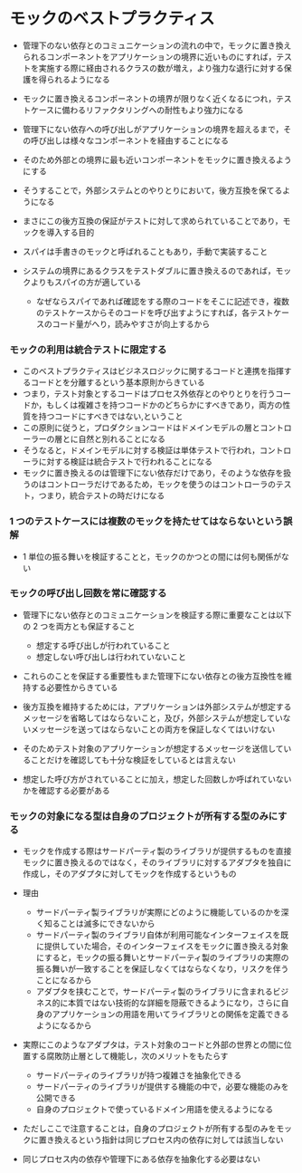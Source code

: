 # モックのベストプラクティス

-   管理下のない依存とのコミュニケーションの流れの中で，モックに置き換えられるコンポーネントをアプリケーションの境界に近いものにすれば，テストを実施する際に経由されるクラスの数が増え，より強力な退行に対する保護を得られるようになる
-   モックに置き換えるコンポーネントの境界が限りなく近くなるにつれ，テストケースに備わるリファクタリングへの耐性もより強力になる
-   管理下にない依存への呼び出しがアプリケーションの境界を超えるまで，その呼び出しは様々なコンポーネントを経由することになる
-   そのため外部との境界に最も近いコンポーネントをモックに置き換えるようにする
-   そうすることで，外部システムとのやりとりにおいて，後方互換を保てるようになる
-   まさにこの後方互換の保証がテストに対して求められていることであり，モックを導入する目的

- スパイは手書きのモックと呼ばれることもあり，手動で実装すること
- システムの境界にあるクラスをテストダブルに置き換えるのであれば，モックよりもスパイの方が適している
    - なぜならスパイであれば確認をする際のコードをそこに記述でき，複数のテストケースからそのコードを呼び出すようにすれば，各テストケースのコード量がへり，読みやすさが向上するから
### モックの利用は統合テストに限定する

-   このベストプラクティスはビジネスロジックに関するコードと連携を指揮するコードとを分離するという基本原則からきている
-   つまり，テスト対象とするコードはプロセス外依存とのやりとりを行うコードか，もしくは複雑さを持つコードかのどちらかにすべきであり，両方の性質を持つコードにすべきではない,ということ
-   この原則に従うと，プロダクションコードはドメインモデルの層とコントローラーの層とに自然と別れることになる
-   そうなると，ドメインモデルに対する検証は単体テストで行われ，コントローラに対する検証は統合テストで行われることになる
-   モックに置き換えるのは管理下にない依存だけであり，そのような依存を扱うのはコントローラだけであるため，モックを使うのはコントローラのテスト，つまり，統合テストの時だけになる

### 1 つのテストケースには複数のモックを持たせてはならないという誤解

-   1 単位の振る舞いを検証することと，モックのかつとの間には何も関係がない

### モックの呼び出し回数を常に確認する

-   管理下にない依存とのコミュニケーションを検証する際に重要なことは以下の 2 つを両方とも保証すること

    -   想定する呼び出しが行われていること
    -   想定しない呼び出しは行われていないこと

-   これらのことを保証する重要性もまた管理下にない依存との後方互換性を維持する必要性からきている
-   後方互換を維持するためには，アプリケーションは外部システムが想定するメッセージを省略してはならないこと，及び，外部システムが想定していないメッセージを送ってはならないことの両方を保証しなくてはいけない
-   そのためテスト対象のアプリケーションが想定するメッセージを送信していることだけを確認しても十分な検証をしているとは言えない
-   想定した呼び方がされていることに加え，想定した回数しか呼ばれていないかを確認する必要がある

### モックの対象になる型は自身のプロジェクトが所有する型のみにする

-   モックを作成する際はサードパーティ製のライブラリが提供するものを直接モックに置き換えるのではなく，そのライブラリに対するアダプタを独自に作成し，そのアダプタに対してモックを作成するというもの
-   理由

    -   サードパーティ製ライブラリが実際にどのように機能しているのかを深く知ることは滅多にできないから
    -   サードパーティ製のライブラリ自体が利用可能なインターフェイスを既に提供していた場合，そのインターフェイスをモックに置き換える対象にすると，モックの振る舞いとサードパーティ製のライブラリの実際の振る舞いが一致することを保証しなくてはならなくなり，リスクを伴うことになるから
    -   アダプタを挟むことで，サードパーティ製のライブラリに含まれるビジネス的に本質ではない技術的な詳細を隠蔽できるようになり，さらに自身のアプリケーションの用語を用いてライブラリとの関係を定義できるようになるから

-   実際にこのようなアダプタは，テスト対象のコードと外部の世界との間に位置する腐敗防止層として機能し，次のメリットをもたらす

    -   サードパーティのライブラリが持つ複雑さを抽象化できる
    -   サードパーティのライブラリが提供する機能の中で，必要な機能のみを公開できる
    -   自身のプロジェクトで使っているドメイン用語を使えるようになる

-   ただしここで注意することは，自身のプロジェクトが所有する型のみをモックに置き換えるという指針は同じプロセス内の依存に対しては該当しない
-   同じプロセス内の依存や管理下にある依存を抽象化する必要はない
